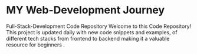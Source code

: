 # MY Web-Development Journey
Full-Stack-Development Code Repository Welcome to this Code Repository! This project is updated daily with new code snippets and examples, of different tech stacks from  frontend to backend making it a valuable resource for beginners .
